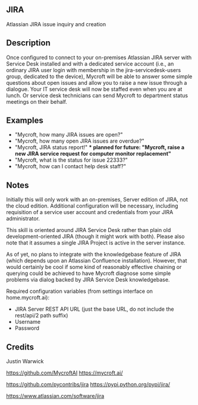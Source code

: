 ## JIRA
Atlassian JIRA issue inquiry and creation

## Description 
Once configured to connect to your on-premises Atlassian JIRA server with Service Desk installed and with a dedicated service account (i.e., an ordinary JIRA user login with membership in the jira-servicedesk-users group, dedicated to the device), Mycroft will be able to answer some simple questions about open issues and allow you to raise a new issue through a dialogue. Your IT service desk will now be staffed even when you are at lunch. Or service desk technicians can send Mycroft to department status meetings on their behalf.

## Examples 
* "Mycroft, how many JIRA issues are open?"
* "Mycroft, how many open JIRA issues are overdue?"
* "Mycroft, JIRA status report!"
__* planned for future:  "Mycroft, raise a new JIRA service request for computer monitor replacement"__
* "Mycroft, what is the status for issue 22333?"
* "Mycroft, how can I contact help desk staff?"

## Notes
Initially this will only work with an on-premises, Server edition of JIRA, not the cloud edition. Additional configuration will be necessary, including requisition of a service user account and credentials from your JIRA administrator. 

This skill is oriented around JIRA Service Desk rather than plain old development-oriented JIRA (though it might work with both). Please also note that it assumes a single JIRA Project is active in the server instance.

As of yet, no plans to integrate with the knowledgebase feature of JIRA (which depends upon an Atlassian Confluence installation). However, that would certainly be cool if some kind of reasonably effective chaining or querying could be achieved to have Mycroft diagnose some simple problems via dialog backed by JIRA Service Desk knowledgebase.

Required configuration variables (from settings interface on home.mycroft.ai):
* JIRA Server REST API URL  (just the base URL, do not include the rest/api/2 path suffix)
* Username
* Password 


## Credits 
Justin Warwick

https://github.com/MycroftAI		https://mycroft.ai/

https://github.com/pycontribs/jira	https://pypi.python.org/pypi/jira/

https://www.atlassian.com/software/jira
